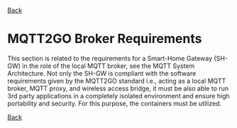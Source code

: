 [Back](./index.md#requirements)
# MQTT2GO Broker Requirements
This section is related to the requirements for a Smart-Home Gateway (SH-GW) in the role of the local MQTT broker, see the MQTT System Architecture. Not only the SH-GW is compliant with the software requirements given by the MQTT2GO standard i.e., acting as a local MQTT broker, MQTT proxy, and wireless access bridge, it must be also able to run 3rd party applications in a completely isolated environment and ensure high portability and security. For this purpose, the containers must be utilized. 

[Back](./index.md#requirements)
